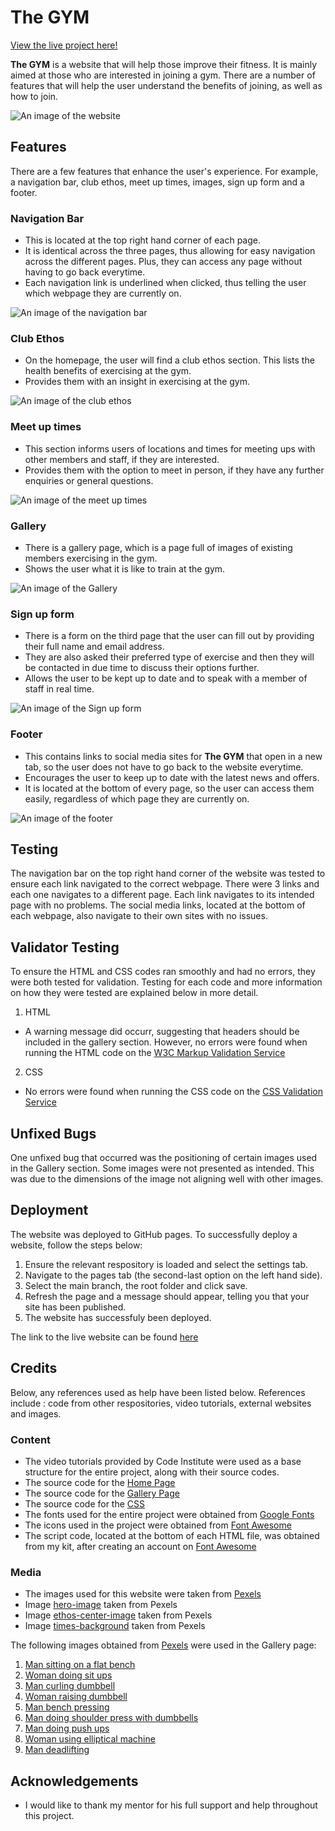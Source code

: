 # The GYM

[View the live project here!](https://mohamed-hagabdalla.github.io/Portfolio-One-New/)

**The GYM** is a website that will help those improve their fitness. It is mainly aimed at those who are interested in joining a gym. There are a number of features that will help the user understand the benefits of joining, as well as how to join.

![An image of the website](assets/Screenshots/website-screenshot.png)

## Features

There are a few features that enhance the user's experience. For example, a navigation bar, club ethos, meet up times, images, sign up form and a footer.

### Navigation Bar

- This is located at the top right hand corner of each page.
- It is identical across the three pages, thus allowing for easy navigation across the different pages. Plus, they can access any page without having to go back everytime.
- Each navigation link is underlined when clicked, thus telling the user which webpage they are currently on.

![An image of the navigation bar](assets/Screenshots/navigation-bar-screenshot.png)

### Club Ethos

- On the homepage, the user will find a club ethos section. This lists the health benefits of exercising at the gym. 
- Provides them with an insight in exercising at the gym.

![An image of the club ethos](assets/Screenshots/club-ethos-screenshot.png)

### Meet up times

- This section informs users of locations and times for meeting ups with other members and staff, if they are interested.
- Provides them with the option to meet in person, if they have any further enquiries or general questions.

![An image of the meet up times](assets/Screenshots/meet-up-times-screenshot.png)

### Gallery

- There is a gallery page, which is a page full of images of existing members exercising in the gym.
- Shows the user what it is like to train at the gym.

![An image of the Gallery](assets/Screenshots/gallery-screenshot.png)

### Sign up form

- There is a form on the third page that the user can fill out by providing their full name and email address.
- They are also asked their preferred type of exercise and then they will be contacted in due time to discuss their options further.
- Allows the user to be kept up to date and to speak with a member of staff in real time.

![An image of the Sign up form](assets/Screenshots/sign-up-form-screenshot.png)

### Footer

- This contains links to social media sites for **The GYM** that open in a new tab, so the user does not have to go back to the website everytime.
- Encourages the user to keep up to date with the latest news and offers.
- It is located at the bottom of every page, so the user can access them easily, regardless of which page they are currently on.

![An image of the footer](assets/Screenshots/footer-screenshot.png)

## Testing

The navigation bar on the top right hand corner of the website was tested to ensure each link navigated to the correct webpage. There were 3 links and each one navigates to a different page. Each link navigates to its intended page with no problems. The social media links, located at the bottom of each webpage, also navigate to their own sites with no issues.

## Validator Testing

To ensure the HTML and CSS codes ran smoothly and had no errors, they were both tested for validation. Testing for each code and more information on how they were tested are explained below in more detail.

1. HTML
-  A warning message did occurr, suggesting that headers should be included in the gallery section. However, no errors were found when running the HTML code on the [W3C Markup Validation Service](https://validator.w3.org/#validate_by_input)

2. CSS
- No errors were found when running the CSS code on the [CSS Validation Service](https://jigsaw.w3.org/css-validator/)

## Unfixed Bugs

One unfixed bug that occurred was the positioning of certain images used in the Gallery section. Some images were not presented as intended. This was due to the dimensions of the image not aligning well with other images.

## Deployment

The website was deployed to GitHub pages. To successfully deploy a website, follow the steps below:

1. Ensure the relevant respository is loaded and select the settings tab.
2. Navigate to the pages tab (the second-last option on the left hand side).
3. Select the main branch, the root folder and click save.
4. Refresh the page and a message should appear, telling you that your site has been published.
5. The website has successfuly been deployed. 

The link to the live website can be found [here](https://mohamed-hagabdalla.github.io/Portfolio-One-New/)


## Credits

Below, any references used as help have been listed below. References include : code from other respositories, video tutorials, external websites and images. 

### Content

- The video tutorials provided by Code Institute were used as a base structure for the entire project, along with their source codes.
- The source code for the [Home Page](https://github.com/Code-Institute-Solutions/love-running-2.0-sourcecode/blob/main/08-responsive-elements/05-responsive-gallery/index.html)
- The source code for the [Gallery Page](https://github.com/Code-Institute-Solutions/love-running-2.0-sourcecode/blob/main/08-responsive-elements/05-responsive-gallery/gallery.html)
- The source code for the [CSS](https://github.com/Code-Institute-Solutions/love-running-2.0-sourcecode/blob/main/08-responsive-elements/05-responsive-gallery/assets/css/style.css)
- The fonts used for the entire project were obtained from [Google Fonts](https://fonts.google.com/)
- The icons used in the project were obtained from [Font Awesome](https://www.fontawesome.com/)
- The script code, located at the bottom of each HTML file, was obtained from my kit, after creating an account on [Font Awesome](https://fontawesome.com/kits/749939eb6c/use)

### Media 

- The images used for this website were taken from [Pexels](https://www.pexels.com/)
- Image [hero-image](https://www.pexels.com/photo/man-lifting-barbel-17840/) taken from Pexels
- Image [ethos-center-image](https://www.pexels.com/photo/man-holding-barbell-1431282/) taken from Pexels
- Image [times-background](https://www.pexels.com/photo/bridge-over-river-in-city-258117/) taken from Pexels

The following images obtained from [Pexels](https://www.pexels.com/) were used in the Gallery page: 

1. [Man sitting on a flat bench](https://www.pexels.com/photo/man-sitting-on-flat-bench-3490348/)
2. [Woman doing sit ups](https://www.pexels.com/photo/woman-doing-sit-ups-3076516/)
3. [Man curling dumbbell](https://www.pexels.com/photo/man-in-white-tank-top-and-grey-shorts-lifting-dumbbell-3838389/)
4. [Woman raising dumbbell ](https://www.pexels.com/photo/photo-of-woman-sitting-and-raising-dumbbells-2475875/)
5. [Man bench pressing](https://www.pexels.com/photo/muscular-sportsman-training-with-heavy-barbell-during-weightlifting-workout-in-modern-gym-3837781/)
6. [Man doing shoulder press with dumbbells](https://www.pexels.com/photo/man-exercising-at-a-gym-4164759/)
7. [Man doing push ups](https://www.pexels.com/photo/photo-of-man-doing-push-ups-using-yellow-kettlebell-4720269/)
8. [Woman using elliptical machine](https://www.pexels.com/photo/exhausted-young-obese-woman-training-on-elliptical-machine-with-support-of-asian-male-instructor-6551093/)
9. [Man deadlifting](https://www.pexels.com/photo/man-lifting-a-barbell-4720776/)

## Acknowledgements

- I would like to thank my mentor for his full support and help throughout this project.